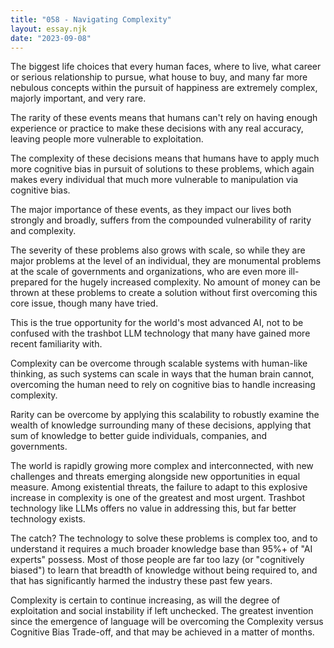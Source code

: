 ```yaml
---
title: "058 - Navigating Complexity"
layout: essay.njk
date: "2023-09-08"
---
```


The biggest life choices that every human faces, where to live, what career or serious relationship to pursue, what house to buy, and many far more nebulous concepts within the pursuit of happiness are extremely complex, majorly important, and very rare.

The rarity of these events means that humans can't rely on having enough experience or practice to make these decisions with any real accuracy, leaving people more vulnerable to exploitation.

The complexity of these decisions means that humans have to apply much more cognitive bias in pursuit of solutions to these problems, which again makes every individual that much more vulnerable to manipulation via cognitive bias.

The major importance of these events, as they impact our lives both strongly and broadly, suffers from the compounded vulnerability of rarity and complexity.

The severity of these problems also grows with scale, so while they are major problems at the level of an individual, they are monumental problems at the scale of governments and organizations, who are even more ill-prepared for the hugely increased complexity. No amount of money can be thrown at these problems to create a solution without first overcoming this core issue, though many have tried.

This is the true opportunity for the world's most advanced AI, not to be confused with the trashbot LLM technology that many have gained more recent familiarity with.

Complexity can be overcome through scalable systems with human-like thinking, as such systems can scale in ways that the human brain cannot, overcoming the human need to rely on cognitive bias to handle increasing complexity.

Rarity can be overcome by applying this scalability to robustly examine the wealth of knowledge surrounding many of these decisions, applying that sum of knowledge to better guide individuals, companies, and governments.

The world is rapidly growing more complex and interconnected, with new challenges and threats emerging alongside new opportunities in equal measure. Among existential threats, the failure to adapt to this explosive increase in complexity is one of the greatest and most urgent. Trashbot technology like LLMs offers no value in addressing this, but far better technology exists.

The catch? The technology to solve these problems is complex too, and to understand it requires a much broader knowledge base than 95%+ of "AI experts" possess. Most of those people are far too lazy (or "cognitively biased") to learn that breadth of knowledge without being required to, and that has significantly harmed the industry these past few years.

Complexity is certain to continue increasing, as will the degree of exploitation and social instability if left unchecked. The greatest invention since the emergence of language will be overcoming the Complexity versus Cognitive Bias Trade-off, and that may be achieved in a matter of months.